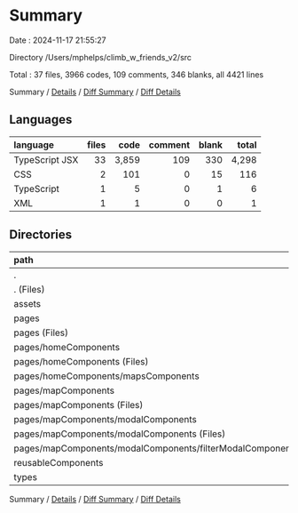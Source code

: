 # Summary

Date : 2024-11-17 21:55:27

Directory /Users/mphelps/climb_w_friends_v2/src

Total : 37 files, 3966 codes, 109 comments, 346 blanks, all 4421 lines

Summary / [Details](details.md) / [Diff Summary](diff.md) / [Diff Details](diff-details.md)

## Languages

| language       | files |  code | comment | blank | total |
| :------------- | ----: | ----: | ------: | ----: | ----: |
| TypeScript JSX |    33 | 3,859 |     109 |   330 | 4,298 |
| CSS            |     2 |   101 |       0 |    15 |   116 |
| TypeScript     |     1 |     5 |       0 |     1 |     6 |
| XML            |     1 |     1 |       0 |     0 |     1 |

## Directories

| path                                                          | files |  code | comment | blank | total |
| :------------------------------------------------------------ | ----: | ----: | ------: | ----: | ----: |
| .                                                             |    37 | 3,966 |     109 |   346 | 4,421 |
| . (Files)                                                     |     5 |   176 |      34 |    34 |   244 |
| assets                                                        |     1 |     1 |       0 |     0 |     1 |
| pages                                                         |    20 | 3,036 |      71 |   243 | 3,350 |
| pages (Files)                                                 |     3 |   286 |      16 |    52 |   354 |
| pages/homeComponents                                          |     5 |   818 |       1 |    36 |   855 |
| pages/homeComponents (Files)                                  |     3 |   520 |       0 |    16 |   536 |
| pages/homeComponents/mapsComponents                           |     2 |   298 |       1 |    20 |   319 |
| pages/mapComponents                                           |    12 | 1,932 |      54 |   155 | 2,141 |
| pages/mapComponents (Files)                                   |     6 | 1,352 |      47 |    93 | 1,492 |
| pages/mapComponents/modalComponents                           |     6 |   580 |       7 |    62 |   649 |
| pages/mapComponents/modalComponents (Files)                   |     5 |   513 |       7 |    56 |   576 |
| pages/mapComponents/modalComponents/filterModalComponents.tsx |     1 |    67 |       0 |     6 |    73 |
| reusableComponents                                            |     9 |   697 |       4 |    62 |   763 |
| types                                                         |     2 |    56 |       0 |     7 |    63 |

Summary / [Details](details.md) / [Diff Summary](diff.md) / [Diff Details](diff-details.md)
